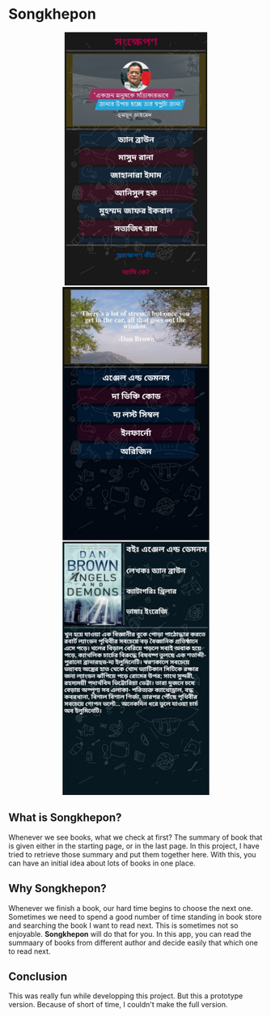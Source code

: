# Songkhepon
<p align="center">
<img allign="left" src="Images/Home.jpg" Height="500">     <img allign="center" src="Images/Book_List.jpg" Height="500">     <img allign="right" src="Images/Summary.jpg" Height="500">
</p>

## What is Songkhepon?
Whenever we see books, what we check at first? The summary of book that is given either in the starting page, or in the last page. In this project, I have tried to retrieve those summary and put them together here. With this, you can have an initial idea about lots of books in one place.

## Why Songkhepon?
Whenever we finish a book, our hard time begins to choose the next one. Sometimes we need to spend a good number of time standing in book store and searching the book I want to read next. This is sometimes not so enjoyable. **Songkhepon** will do that for you. In this app, you can read the summaary of books from different author and decide easily that which one to read next.


## Conclusion
This was really fun while developping this project. But this a prototype version. Because of short of time, I couldn't make the full version.
